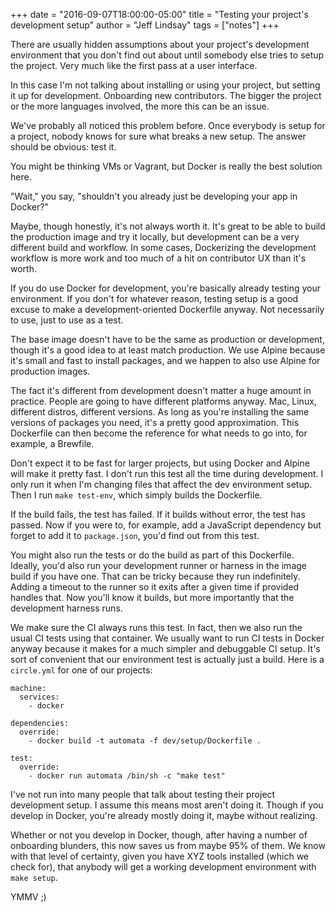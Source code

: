 +++
date = "2016-09-07T18:00:00-05:00"
title = "Testing your project's development setup"
author = "Jeff Lindsay"
tags = ["notes"]
+++

There are usually hidden assumptions about your project's development environment that you don't find out about until somebody else tries to setup the project. Very much like the first pass at a user interface.

In this case I'm not talking about installing or using your project, but setting it up for development. Onboarding new contributors. The bigger the project or the more languages involved, the more this can be an issue.

We've probably all noticed this problem before. Once everybody is setup for a project, nobody knows for sure what breaks a new setup. The answer should be obvious: test it.

<!--more-->

You might be thinking VMs or Vagrant, but Docker is really the best solution here.

"Wait," you say, "shouldn't you already just be developing your app in Docker?"

Maybe, though honestly, it's not always worth it. It's great to be able to build the production image and try it locally, but development can be a very different build and workflow. In some cases, Dockerizing the development workflow is more work and too much of a hit on contributor UX than it's worth.

If you do use Docker for development, you're basically already testing your environment. If you don't for whatever reason, testing setup is a good excuse to make a development-oriented Dockerfile anyway. Not necessarily to use, just to use as a test.

The base image doesn't have to be the same as production or development, though it's a good idea to at least match production. We use Alpine because it's small and fast to install packages, and we happen to also use Alpine for production images.

The fact it's different from development doesn't matter a huge amount in practice. People are going to have different platforms anyway. Mac, Linux, different distros, different versions. As long as you're installing the same versions of packages you need, it's a pretty good approximation. This Dockerfile can then become the reference for what needs to go into, for example, a Brewfile.

Don't expect it to be fast for larger projects, but using Docker and Alpine will make it pretty fast. I don't run this test all the time during development. I only run it when I'm changing files that affect the dev environment setup. Then I run `make test-env`, which simply builds the Dockerfile.

If the build fails, the test has failed. If it builds without error, the test has passed. Now if you were to, for example, add a JavaScript dependency but forget to add it to `package.json`, you'd find out from this test.

You might also run the tests or do the build as part of this Dockerfile. Ideally, you'd also run your development runner or harness in the image build if you have one. That can be tricky because they run indefinitely. Adding a timeout to the runner so it exits after a given time if provided handles that. Now you'll know it builds, but more importantly that the development harness runs.

We make sure the CI always runs this test. In fact, then we also run the usual CI tests using that container. We usually want to run CI tests in Docker anyway because it makes for a much simpler and debuggable CI setup. It's sort of convenient that our environment test is actually just a build. Here is a `circle.yml` for one of our projects:

```
machine:
  services:
    - docker

dependencies:
  override:
    - docker build -t automata -f dev/setup/Dockerfile .

test:
  override:
    - docker run automata /bin/sh -c "make test"

```

I've not run into many people that talk about testing their project development setup. I assume this means most aren't doing it. Though if you develop in Docker, you're already mostly doing it, maybe without realizing.

Whether or not you develop in Docker, though, after having a number of onboarding blunders, this now saves us from maybe 95% of them. We know with that level of certainty, given you have XYZ tools installed (which we check for), that anybody will get a working development environment with `make setup`.

YMMV ;)
